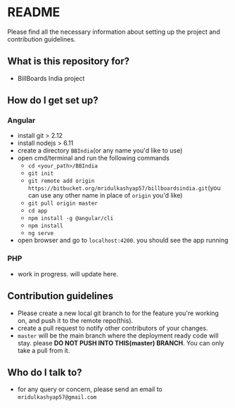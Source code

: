# README #

Please find all the necessary information about setting up the project and contribution guidelines.

## What is this repository for? ##

* BillBoards India project

## How do I get set up? ##

### Angular ###
  
  * install git > 2.12
  * install nodejs > 6.11
  * create a directory `BBIndia`(or any name you'd like to use)
  * open cmd/terminal and run the following commands
    * `cd <your_path>/BBIndia`
    * `git init`
    * `git remote add origin https://bitbucket.org/mridulkashyap57/billboardsindia.git`(you can use any other name in place of `origin` you'd like) 
    * `git pull origin master`
    * `cd app`
    * `npm install -g @angular/cli`
    * `npm install`
	* `ng serve`
  * open browser and go to `localhost:4200`. you should see the app running
  
### PHP ###
  * work in progress. will update here.
  
## Contribution guidelines ##

* Please create a new local git branch to for the feature you're working on, and push it to the remote repo(this). 
* create a pull request to notify other contributors of your changes.
* `master` will be the main branch where the deployment ready code will stay. please **DO NOT PUSH INTO THIS(master) BRANCH**. You can only take a pull from it.

## Who do I talk to? ##

* for any query or concern, please send an email to `mridulkashyap57@gmail.com`